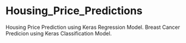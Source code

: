 # Housing_Price_Predictions

Housing Price Prediction using Keras Regression Model.
Breast Cancer Predicion using Keras Classification Model.
